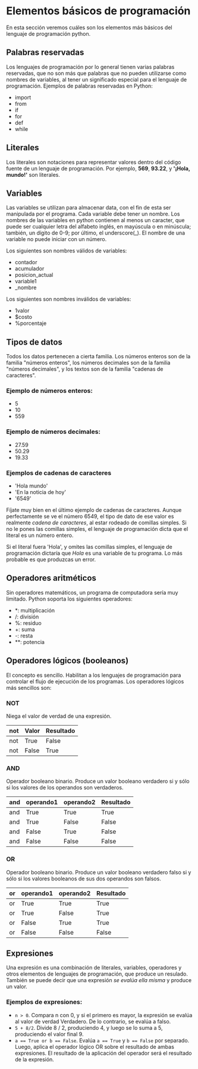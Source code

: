 # Elementos básicos de programación

En esta sección veremos cuáles son los elementos más básicos del lenguaje de programación python.

## Palabras reservadas

Los lenguajes de programación por lo general tienen varias palabras reservadas, que no son más que
palabras que no pueden utilizarse como nombres de variables, al tener un significado especial para
el lenguaje de programación. Ejemplos de palabras reservadas en Python:

- import
- from
- if
- for
- def
- while

## Literales

Los literales son notaciones para representar valores dentro del código fuente de un lenguaje de programación.
Por ejemplo, **569**, **93.22**, y **'¡Hola, mundo!'** son literales.

## Variables

Las variables se utilizan para almacenar data, con el fin de esta ser manipulada por el programa. Cada variable
debe tener un nombre. Los nombres de las variables en python contienen al menos un caracter, que puede ser cualquier
letra del alfabeto inglés, en mayúscula o en minúscula; también, un dígito de 0-9; por último, el underscore(_). El
nombre de una variable no puede iniciar con un número.

Los siguientes son nombres válidos de variables:

- contador
- acumulador
- posicion_actual
- variable1
- _nombre

Los siguientes son nombres inválidos de variables:

- 1valor
- $costo
- %porcentaje

## Tipos de datos

Todos los datos pertenecen a cierta familia. Los números enteros son de la familia "números enteros", los números
decimales son de la familia "números decimales", y los textos son de la familia "cadenas de caracteres".

### Ejemplo de números enteros:
- 5
- 10
- 559

### Ejemplo de números decimales:
- 27.59
- 50.29
- 19.33

### Ejemplos de cadenas de caracteres
- 'Hola mundo'
- 'En la noticia de hoy'
- '6549'

Fíjate muy bien en el último ejemplo de cadenas de caracteres. Aunque perfectamente se ve el número 6549, el tipo de dato
de ese valor es realmente *cadena de caracteres*, al estar rodeado de comillas simples. Si no le pones las comillas simples,
el lenguaje de programación dicta que el literal es un número entero. 

Si el literal fuera 'Hola', y omites las comillas simples, el lenguaje de programación dictaría que *Hola* es una variable de 
tu programa. Lo más probable es que produzcas un error.

## Operadores aritméticos

Sin operadores matemáticos, un programa de computadora sería muy limitado. Python soporta los siguientes operadores:

- *: multiplicación
- /: división
- %: residuo
- +: suma
- -: resta
- **: potencia

## Operadores lógicos (booleanos)

El concepto es sencillo. Habilitan a los lenguajes de programación para controlar el flujo de ejecución de los programas.
Los operadores lógicos más sencillos son:

### NOT

Niega el valor de verdad de una expresión.


| not | Valor | Resultado |
|--|--|--|
| not | True |  False |
| not | False |  True |

### AND

Operador booleano binario. Produce un valor booleano verdadero si y sólo si los valores de los operandos son verdaderos.


| and | operando1 | operando2 | Resultado |
|--|--|--|--|
| and | True |  True | True|
| and | True |  False | False|
| and | False |  True | False|
| and | False |  False | False|

### OR

Operador booleano binario. Produce un valor booleano verdadero falso si y sólo si los valores booleanos de sus dos operandos son falsos.


| or | operando1 | operando2 | Resultado |
|--|--|--|--|
| or | True |  True | True|
| or | True |  False | True|
| or | False |  True | True|
| or | False |  False | False|

## Expresiones

Una expresión es una combinación de literales, variables, operadores y otros elementos de lenguajes de programación, que
produce un resulado. También se puede decir que una expresión *se evalúa ella misma* y produce un valor.

### Ejemplos de expresiones:

- `n > 0`. Compara n con 0, y si el primero es mayor, la expresión se evalúa al valor de verdad Verdadero. De lo contrario, se evalúa a falso.
- `5 + 8/2`. Divide 8 / 2, produciendo 4, y luego se lo suma a 5, produciendo el valor final 9.
- `a == True or b == False`. Evalúa `a == True` y `b == False` por separado. Luego, aplica el operador lógico OR sobre el resultado de ambas
  expresiones. El resultado de la aplicación del operador será el resultado de la expresión.